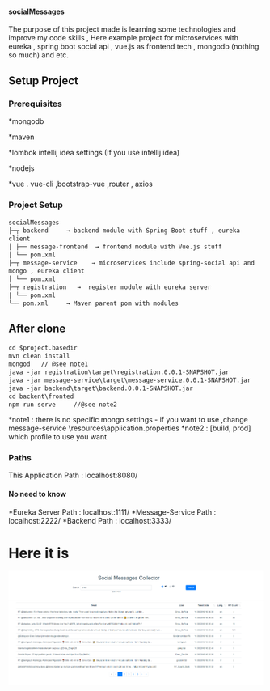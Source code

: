 #### socialMessages

The purpose of this project made is learning some technologies and improve my code skills , Here example project for microservices with eureka , spring boot social api , vue.js as frontend tech , mongodb (nothing so much) and etc.

## Setup Project

### Prerequisites

*mongodb  

*maven

*lombok intellij idea settings (If you use intellij idea)

*nodejs

*vue . vue-cli ,bootstrap-vue ,router , axios

### Project Setup


```
socialMessages
├─┬ backend     → backend module with Spring Boot stuff , eureka client
│ ├── message-frontend  → frontend module with Vue.js stuff
│ └── pom.xml
├─┬ message-service    → microservices include spring-social api and mongo , eureka client
│ └── pom.xml
├─┬ registration   →  register module with eureka server
| └── pom.xml
└── pom.xml     → Maven parent pom with modules
```

 ## After clone 

```
cd $project.basedir
mvn clean install 
mongod   // @see note1
java -jar registration\target\registration.0.0.1-SNAPSHOT.jar 
java -jar message-service\target\message-service.0.0.1-SNAPSHOT.jar 
java -jar backend\target\backend.0.0.1-SNAPSHOT.jar 
cd backent\fronted
npm run serve     //@see note2
```

*note1 : there is no specific mongo settings - if you want to use ,change message-service \resources\application.properties
*note2 : [build, prod] which profile to use  you want 

### Paths 

This Application Path : localhost:8080/
#### No need to know
*Eureka Server Path    : localhost:1111/
*Message-Service Path  : localhost:2222/
*Backend  Path         : localhost:3333/

# Here it is

![localhost-first-run](https://github.com/enesoz/socialMessages/blob/master/backend/frontend/src/assets/localhost-first-run.PNG)
